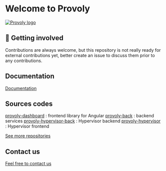 # Welcome to Provoly 

[![Provoly logo](https://www.provoly.com/images/provoly_logo.svg)](https://provoly.com)

## 👋 Getting involved

Contributions are always welcome, but this repository is not really ready for external contributions yet, better create an issue to discuss them prior to any contributions.


##  Documentation 

[Documentation](https://documentation.provoly.com)


## Sources codes

[provoly-dashboard](https://github.com/Provoly/provoly-dashboard-public) : frontend library for Angular
[provoly-back](https://github.com/Provoly/provoly-back-public) : backend services
[provoly-hypervisor-back](https://github.com/Provoly/provoly-hypervisor-back-public) : Hypervisor backend
[provoly-hypervisor](https://github.com/Provoly/provoly-hypervisor-public) : Hypervisor frontend

[See more repositories](https://github.com/orgs/Provoly/repositories)


## Contact us

[Feel free to contact us](mailto:contact@provoly.com) 
